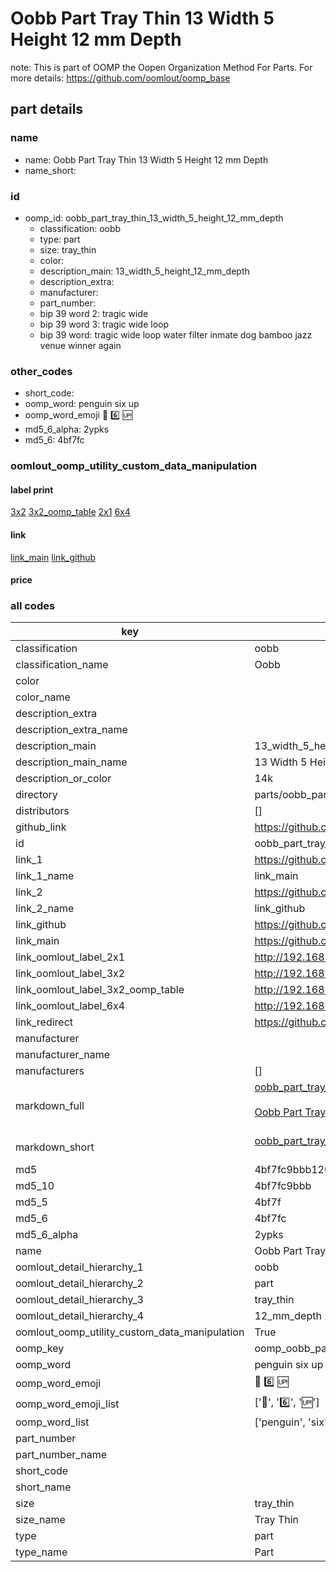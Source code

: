 # Oobb Part Tray Thin 13 Width 5 Height 12 mm Depth  

note: This is part of OOMP the Oopen Organization Method For Parts. For more details: https://github.com/oomlout/oomp_base

##  part details
  







### name
* name: Oobb Part Tray Thin 13 Width 5 Height 12 mm Depth
* name_short: 
### id
* oomp_id: oobb_part_tray_thin_13_width_5_height_12_mm_depth
  * classification: oobb
  * type: part
  * size: tray_thin
  * color: 
  * description_main: 13_width_5_height_12_mm_depth
  * description_extra: 
  * manufacturer: 
  * part_number: 
  * bip 39 word 2: tragic wide
  * bip 39 word 3: tragic wide loop
  * bip 39 word: tragic wide loop water filter inmate dog bamboo jazz venue winner again

### other_codes
* short_code: 
* oomp_word: penguin six up
* oomp_word_emoji :penguin: :six: :up:
* md5_6_alpha: 2ypks
* md5_6: 4bf7fc






### oomlout_oomp_utility_custom_data_manipulation
#### label print
[3x2](http://192.168.1.245:1112/?label=oomp%202ypks)
[3x2_oomp_table](http://192.168.1.108:1112/?label=oomp%202ypks)
[2x1](http://192.168.1.242:1112/?label=oomp%202ypks)
[6x4](http://192.168.1.55:1112/?label=oomp%202ypks)    

#### link

[link_main](https://github.com/oomlout/oomlout_oomp_version_1_messy/tree/main/parts/oobb_part_tray_thin_13_width_5_height_12_mm_depth) [link_github](https://github.com/oomlout/oomlout_oomp_version_1_messy/tree/main/parts/oobb_part_tray_thin_13_width_5_height_12_mm_depth)                             

#### price







### all codes 
| key | value |  
| --- | --- |  
| classification | oobb |  
| classification_name | Oobb |  
| color |  |  
| color_name |  |  
| description_extra |  |  
| description_extra_name |  |  
| description_main | 13_width_5_height_12_mm_depth |  
| description_main_name | 13 Width 5 Height 12 mm Depth |  
| description_or_color | 14k |  
| directory | parts/oobb_part_tray_thin_13_width_5_height_12_mm_depth |  
| distributors | [] |  
| github_link | https://github.com/oomlout/oomlout_oomp_part_src/tree/main/parts/oobb_part_tray_thin_13_width_5_height_12_mm_depth |  
| id | oobb_part_tray_thin_13_width_5_height_12_mm_depth |  
| link_1 | https://github.com/oomlout/oomlout_oomp_version_1_messy/tree/main/parts/oobb_part_tray_thin_13_width_5_height_12_mm_depth |  
| link_1_name | link_main |  
| link_2 | https://github.com/oomlout/oomlout_oomp_version_1_messy/tree/main/parts/oobb_part_tray_thin_13_width_5_height_12_mm_depth |  
| link_2_name | link_github |  
| link_github | https://github.com/oomlout/oomlout_oomp_version_1_messy/tree/main/parts/oobb_part_tray_thin_13_width_5_height_12_mm_depth |  
| link_main | https://github.com/oomlout/oomlout_oomp_version_1_messy/tree/main/parts/oobb_part_tray_thin_13_width_5_height_12_mm_depth |  
| link_oomlout_label_2x1 | http://192.168.1.242:1112/?label=oomp%202ypks |  
| link_oomlout_label_3x2 | http://192.168.1.245:1112/?label=oomp%202ypks |  
| link_oomlout_label_3x2_oomp_table | http://192.168.1.108:1112/?label=oomp%202ypks |  
| link_oomlout_label_6x4 | http://192.168.1.55:1112/?label=oomp%202ypks |  
| link_redirect | https://github.com/oomlout/oomlout_oomp_version_1_messy/tree/main/parts/oobb_part_tray_thin_13_width_5_height_12_mm_depth |  
| manufacturer |  |  
| manufacturer_name |  |  
| manufacturers | [] |  
| markdown_full | [oobb_part_tray_thin_13_width_5_height_12_mm_depth](none)<br>[](none)<br>[Oobb Part Tray Thin 13 Width 5 Height 12 Mm Depth](none)<br><br> |  
| markdown_short | [oobb_part_tray_thin_13_width_5_height_12_mm_depth](none)<br><br> |  
| md5 | 4bf7fc9bbb120811d12b3f7d07feaf37 |  
| md5_10 | 4bf7fc9bbb |  
| md5_5 | 4bf7f |  
| md5_6 | 4bf7fc |  
| md5_6_alpha | 2ypks |  
| name | Oobb Part Tray Thin 13 Width 5 Height 12 mm Depth |  
| oomlout_detail_hierarchy_1 | oobb |  
| oomlout_detail_hierarchy_2 | part |  
| oomlout_detail_hierarchy_3 | tray_thin |  
| oomlout_detail_hierarchy_4 | 12_mm_depth |  
| oomlout_oomp_utility_custom_data_manipulation | True |  
| oomp_key | oomp_oobb_part_tray_thin_13_width_5_height_12_mm_depth |  
| oomp_word | penguin six up |  
| oomp_word_emoji | :penguin: :six: :up: |  
| oomp_word_emoji_list | [':penguin:', ':six:', ':up:'] |  
| oomp_word_list | ['penguin', 'six', 'up'] |  
| part_number |  |  
| part_number_name |  |  
| short_code |  |  
| short_name |  |  
| size | tray_thin |  
| size_name | Tray Thin |  
| type | part |  
| type_name | Part |  
